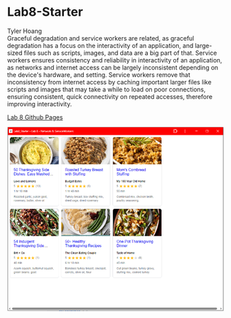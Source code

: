 # Lab8-Starter
Tyler Hoang\
Graceful degradation and service workers are related, as graceful degradation has a focus on the interactivity of an application, and large-sized files such as scripts, images, and data are a big part of that. Service workers ensures consistency and reliability in interactivity of an application, as networks and internet access can be largely inconsistent depending on the device's hardware, and setting. Service workers remove that inconsistency from internet access by caching important larger files like scripts and images that may take a while to load on poor connections, ensuring consistent, quick connectivity on repeated accesses, therefore improving interactivity.

[Lab 8 Github Pages](https://tylody.github.io/Lab8_Starter)

![pwa.png](/pwa.png)